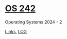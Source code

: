 # [OS 242](https://github.com/Staphlerr/os242)
Operating Systems 2024 - 2

[Links](LINKS/), [LOG](TXT/mylog.txt)
